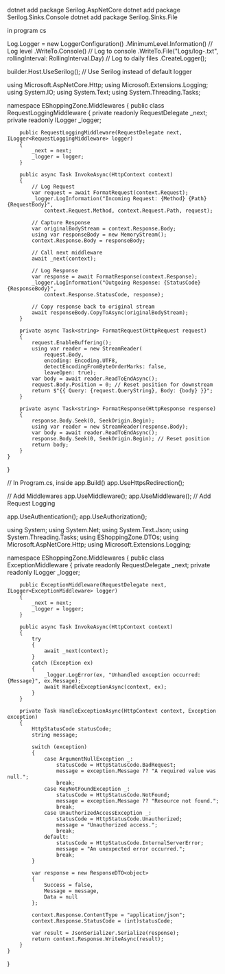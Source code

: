 dotnet add package Serilog.AspNetCore
dotnet add package Serilog.Sinks.Console
dotnet add package Serilog.Sinks.File


in program cs 

Log.Logger = new LoggerConfiguration()
    .MinimumLevel.Information() // Log level
    .WriteTo.Console() // Log to console
    .WriteTo.File("Logs/log-.txt", rollingInterval: RollingInterval.Day) // Log to daily files
    .CreateLogger();

builder.Host.UseSerilog(); // Use Serilog instead of default logger





using Microsoft.AspNetCore.Http;
using Microsoft.Extensions.Logging;
using System.IO;
using System.Text;
using System.Threading.Tasks;

namespace EShoppingZone.Middlewares
{
    public class RequestLoggingMiddleware
    {
        private readonly RequestDelegate _next;
        private readonly ILogger<RequestLoggingMiddleware> _logger;

        public RequestLoggingMiddleware(RequestDelegate next, ILogger<RequestLoggingMiddleware> logger)
        {
            _next = next;
            _logger = logger;
        }

        public async Task InvokeAsync(HttpContext context)
        {
            // Log Request
            var request = await FormatRequest(context.Request);
            _logger.LogInformation("Incoming Request: {Method} {Path} {RequestBody}", 
                context.Request.Method, context.Request.Path, request);

            // Capture Response
            var originalBodyStream = context.Response.Body;
            using var responseBody = new MemoryStream();
            context.Response.Body = responseBody;

            // Call next middleware
            await _next(context);

            // Log Response
            var response = await FormatResponse(context.Response);
            _logger.LogInformation("Outgoing Response: {StatusCode} {ResponseBody}", 
                context.Response.StatusCode, response);

            // Copy response back to original stream
            await responseBody.CopyToAsync(originalBodyStream);
        }

        private async Task<string> FormatRequest(HttpRequest request)
        {
            request.EnableBuffering();
            using var reader = new StreamReader(
                request.Body,
                encoding: Encoding.UTF8,
                detectEncodingFromByteOrderMarks: false,
                leaveOpen: true);
            var body = await reader.ReadToEndAsync();
            request.Body.Position = 0; // Reset position for downstream
            return $"{{ Query: {request.QueryString}, Body: {body} }}";
        }

        private async Task<string> FormatResponse(HttpResponse response)
        {
            response.Body.Seek(0, SeekOrigin.Begin);
            using var reader = new StreamReader(response.Body);
            var body = await reader.ReadToEndAsync();
            response.Body.Seek(0, SeekOrigin.Begin); // Reset position
            return body;
        }
    }
}






// In Program.cs, inside app.Build()
app.UseHttpsRedirection();

// Add Middlewares
app.UseMiddleware<ExceptionMiddleware>();
app.UseMiddleware<RequestLoggingMiddleware>(); // Add Request Logging

app.UseAuthentication();
app.UseAuthorization();




using System;
using System.Net;
using System.Text.Json;
using System.Threading.Tasks;
using EShoppingZone.DTOs;
using Microsoft.AspNetCore.Http;
using Microsoft.Extensions.Logging;

namespace EShoppingZone.Middlewares
{
    public class ExceptionMiddleware
    {
        private readonly RequestDelegate _next;
        private readonly ILogger<ExceptionMiddleware> _logger;

        public ExceptionMiddleware(RequestDelegate next, ILogger<ExceptionMiddleware> logger)
        {
            _next = next;
            _logger = logger;
        }

        public async Task InvokeAsync(HttpContext context)
        {
            try
            {
                await _next(context);
            }
            catch (Exception ex)
            {
                _logger.LogError(ex, "Unhandled exception occurred: {Message}", ex.Message);
                await HandleExceptionAsync(context, ex);
            }
        }

        private Task HandleExceptionAsync(HttpContext context, Exception exception)
        {
            HttpStatusCode statusCode;
            string message;

            switch (exception)
            {
                case ArgumentNullException _:
                    statusCode = HttpStatusCode.BadRequest;
                    message = exception.Message ?? "A required value was null.";
                    break;
                case KeyNotFoundException _:
                    statusCode = HttpStatusCode.NotFound;
                    message = exception.Message ?? "Resource not found.";
                    break;
                case UnauthorizedAccessException _:
                    statusCode = HttpStatusCode.Unauthorized;
                    message = "Unauthorized access.";
                    break;
                default:
                    statusCode = HttpStatusCode.InternalServerError;
                    message = "An unexpected error occurred.";
                    break;
            }

            var response = new ResponseDTO<object>
            {
                Success = false,
                Message = message,
                Data = null
            };

            context.Response.ContentType = "application/json";
            context.Response.StatusCode = (int)statusCode;

            var result = JsonSerializer.Serialize(response);
            return context.Response.WriteAsync(result);
        }
    }
}

